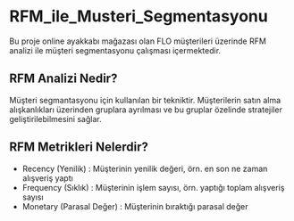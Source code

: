 # RFM_ile_Musteri_Segmentasyonu
Bu proje online ayakkabı mağazası olan FLO müşterileri üzerinde RFM analizi ile müşteri segmentasyonu çalışması içermektedir.
## RFM Analizi Nedir?
Müşteri segmantasyonu için kullanılan bir tekniktir.
Müşterilerin satın alma alışkanlıkları üzerinden gruplara ayrılması ve bu gruplar özelinde stratejiler geliştirilebilmesini sağlar.
## RFM Metrikleri Nelerdir?
- Recency (Yenilik) : Müşterinin yenilik değeri, örn. en son ne zaman alışveriş yaptı
- Frequency (Sıklık) : Müşterinin işlem sayısı, örn. yaptığı toplam alışveriş sayısı
- Monetary (Parasal Değer) : Müşterinin bıraktığı parasal değer
